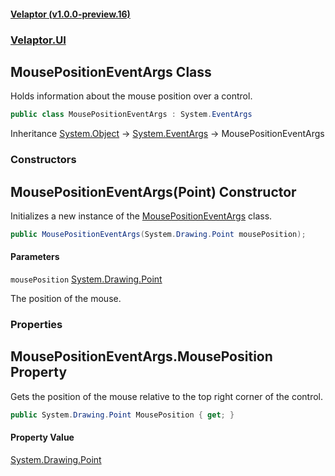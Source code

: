 #### [Velaptor (v1.0.0-preview.16)](./namespaces.md 'Velaptor Namespaces')
### [Velaptor.UI](./Velaptor.UI.md 'Velaptor.UI')

## MousePositionEventArgs Class

Holds information about the mouse position over a control.

```csharp
public class MousePositionEventArgs : System.EventArgs
```

Inheritance [System.Object](https://docs.microsoft.com/en-us/dotnet/api/System.Object 'System.Object') → [System.EventArgs](https://docs.microsoft.com/en-us/dotnet/api/System.EventArgs 'System.EventArgs') → MousePositionEventArgs
### Constructors

<a name='Velaptor.UI.MousePositionEventArgs.MousePositionEventArgs(System.Drawing.Point)'></a>

## MousePositionEventArgs(Point) Constructor

Initializes a new instance of the [MousePositionEventArgs](./Velaptor.UI.MousePositionEventArgs.md 'Velaptor.UI.MousePositionEventArgs') class.

```csharp
public MousePositionEventArgs(System.Drawing.Point mousePosition);
```
#### Parameters

<a name='Velaptor.UI.MousePositionEventArgs.MousePositionEventArgs(System.Drawing.Point).mousePosition'></a>

`mousePosition` [System.Drawing.Point](https://docs.microsoft.com/en-us/dotnet/api/System.Drawing.Point 'System.Drawing.Point')

The position of the mouse.
### Properties

<a name='Velaptor.UI.MousePositionEventArgs.MousePosition'></a>

## MousePositionEventArgs.MousePosition Property

Gets the position of the mouse relative to the top right corner of the control.

```csharp
public System.Drawing.Point MousePosition { get; }
```

#### Property Value
[System.Drawing.Point](https://docs.microsoft.com/en-us/dotnet/api/System.Drawing.Point 'System.Drawing.Point')